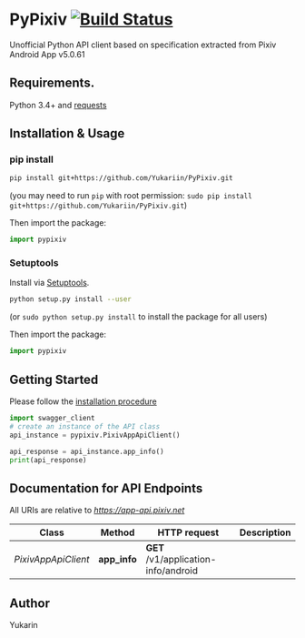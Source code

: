 # PyPixiv [![Build Status](https://travis-ci.org/Yukariin/PyPixiv.svg)](https://travis-ci.org/Yukariin/PyPixiv)
Unofficial Python API client based on specification extracted from Pixiv Android App v5.0.61

## Requirements.

Python 3.4+ and [requests](https://pypi.python.org/pypi/requests)

## Installation & Usage
### pip install

```sh
pip install git+https://github.com/Yukariin/PyPixiv.git
```
(you may need to run `pip` with root permission: `sudo pip install git+https://github.com/Yukariin/PyPixiv.git`)

Then import the package:
```python
import pypixiv
```

### Setuptools

Install via [Setuptools](http://pypi.python.org/pypi/setuptools).

```sh
python setup.py install --user
```
(or `sudo python setup.py install` to install the package for all users)

Then import the package:
```python
import pypixiv
```

## Getting Started

Please follow the [installation procedure](#installation--usage)

```python
import swagger_client
# create an instance of the API class
api_instance = pypixiv.PixivAppApiClient()

api_response = api_instance.app_info()
print(api_response)
```

## Documentation for API Endpoints

All URIs are relative to *https://app-api.pixiv.net*

Class | Method | HTTP request | Description
------------ | ------------- | ------------- | -------------
*PixivAppApiClient* | **app_info** | **GET** /v1/application-info/android | 

## Author

Yukarin
